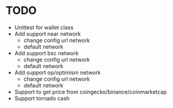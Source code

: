 # TODO
- Unittest for wallet class
- Add support near network
  - change config url network
  - default network
- Add support bsc network
  - change config url network
  - default network
- Add support op/optimism network
  - change config url network
  - default network
- Support to get price from coingecko/binance/coinmarketcap
- Support tornado cash